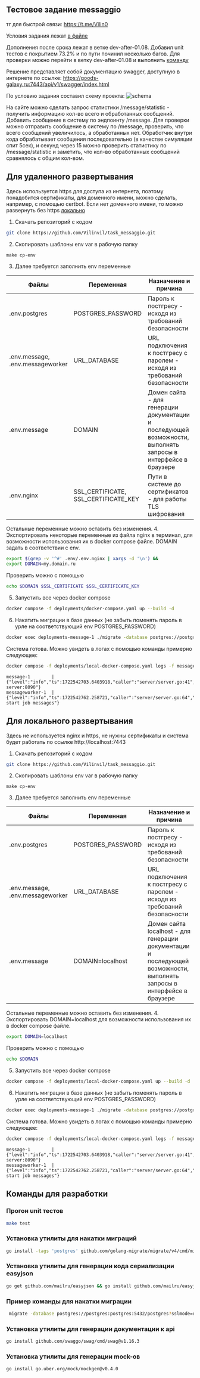 ## Тестовое задание messaggio 

тг для быстрой связи: https://t.me/Vilin0

Условия задания лежат [в файле](task.md)

Дополнения после срока лежат в ветке dev-after-01.08. Добавил unit тестов с покрытием 73.2% и по пути починил несколько
багов. Для проверки можно перейти в ветку dev-after-01.08 и выполнить [команду](#прогон-unit-тестов) 

Решение представляет собой документацию swagger, доступную в интернете по ссылке:
https://goods-galaxy.ru:7443/api/v1/swagger/index.html

По условию задания составил схему проекта:
![schema](img/schema.png)

На сайте можно сделать запрос статистики /message/statistic - получить информацию кол-во 
всего и обработанных сообщений. Добавить сообщение в систему по эндпоинту /message.
Для проверки можно отправить сообщение в систему по /message, проверить, что всего сообщений
увеличилось, а обработанных нет. Обработчик внутри кода обрабатывает сообщения последовательно
(в качестве симуляции спит 5сек), и секунд через 15 можно проверить статистику по /message/statistic и заметить, 
что кол-во обработанных сообщений сравнялось с общим кол-вом.

## Для удаленного развертывания 
Здесь используется https для доступа из интернета, поэтому понадобится сертификаты, для 
доменного имени, можно сделать, например, с помощью certbot. Если нет доменного имени,
то можно развернуть без https [локально](#для-локального-развертывания)

1. Скачать репозиторий с кодом
```bash
git clone https://github.com/Vilinvil/task_messaggio.git
```
2. Скопировать шаблоны env var в рабочую папку
```shell
make cp-env
```
3. Далее требуется заполнить env переменные 

| Файлы                            | Переменная                           | Назначение и причина                                                                                          |
|----------------------------------|--------------------------------------|---------------------------------------------------------------------------------------------------------------|
| .env.postgres                    | POSTGRES_PASSWORD                    | Пароль к постгресу - исходя из требований безопасности                                                        |
| .env.message, .env.messageworker | URL_DATABASE                         | URL подключения к постгресу с паролем - исходя из требований безопасности                                     |
| .env.message                     | DOMAIN                               | Домен сайта - для генерации документации и последующей возможности, выполнять запросы в интерфейсе в браузере |
| .env.nginx                       | SSL_CERTIFICATE, SSL_CERTIFICATE_KEY | Пути в системе до сертификатов - для работы TLS шифрования                                                    |

Остальные переменные можно оставить без изменения.
4. Экспортировать некоторые переменные из файла nginx в терминал, для возможности
использования их в docker compose файле. DOMAIN задать в соответствии с env.
```bash
export $(grep -v '^#' .env/.env.nginx | xargs -d '\n') &&
export DOMAIN=my.domain.ru
```

Проверить можно с помощью 
```bash
echo $DOMAIN $SSL_CERTIFICATE $SSL_CERTIFICATE_KEY
```

5. Запустить все через docker compose 
```bash
docker compose -f deployments/docker-compose.yaml up --build -d 
```
6. Накатить миграции в базе данных (не забыть поменять пароль в урле
на соответствующий env POSTGRES_PASSWORD)
```bash
docker exec deployments-message-1 ./migrate -database postgres://postgres:PasswordNeedChange@postgres:5432/postgres?sslmode=disable -path migrations up
```

Система готова. Можно увидеть в логах с помощью команды примерно следующее:
```bash
docker compose -f deployments/local-docker-compose.yaml logs -f message messageworker
```

```
message-1        | {"level":"info","ts":1722542703.6403918,"caller":"server/server.go:41","msg":"Start server:8090"}
messageworker-1  | {"level":"info","ts":1722542762.258721,"caller":"server/server.go:64","msg":"ServerWorker start job messages"}
```

## Для локального развертывания
Здесь не используется nginx и https, не нужны сертификаты и система будет работать
по ссылке http://localhost:7443

1. Скачать репозиторий с кодом
```bash
git clone https://github.com/Vilinvil/task_messaggio.git
```
2. Скопировать шаблоны env var в рабочую папку
```shell
make cp-env
```
3. Далее требуется заполнить env переменные

| Файлы                            | Переменная        | Назначение и причина                                                                                                    |
|----------------------------------|-------------------|-------------------------------------------------------------------------------------------------------------------------|
| .env.postgres                    | POSTGRES_PASSWORD | Пароль к постгресу - исходя из требований безопасности                                                                  |
| .env.message, .env.messageworker | URL_DATABASE      | URL подключения к постгресу с паролем - исходя из требований безопасности                                               |
| .env.message                     | DOMAIN=localhost  | Домен сайта localhost - для генерации документации и последующей возможности, выполнять запросы в интерфейсе в браузере |

Остальные переменные можно оставить без изменения.
4. Экспортировать DOMAIN=localhost для возможности
   использования их в docker compose файле. 
```bash
export DOMAIN=localhost
```

Проверить можно с помощью
```bash
echo $DOMAIN
```

5. Запустить все через docker compose
```bash
docker compose -f deployments/local-docker-compose.yaml up --build -d 
```
6. Накатить миграции в базе данных (не забыть поменять пароль в урле
   на соответствующий env POSTGRES_PASSWORD)
```bash
docker exec deployments-message-1 ./migrate -database postgres://postgres:PasswordNeedChange@postgres:5432/postgres?sslmode=disable -path migrations up
```

Система готова. Можно увидеть в логах с помощью команды примерно следующее:
```bash
docker compose -f deployments/local-docker-compose.yaml logs -f message messageworker
```

```
message-1        | {"level":"info","ts":1722542703.6403918,"caller":"server/server.go:41","msg":"Start server:8090"}
messageworker-1  | {"level":"info","ts":1722542762.258721,"caller":"server/server.go:64","msg":"ServerWorker start job messages"}
```

## Команды для разработки

### Прогон unit тестов
```bash
make test
```

### Установка утилиты для накатки миграций
```bash
go install -tags 'postgres' github.com/golang-migrate/migrate/v4/cmd/migrate@v4.17.1
```

### Установка утилиты для генерации кода сериализации easyjson
```bash
go get github.com/mailru/easyjson && go install github.com/mailru/easyjson/...@v0.7.7
```

### Пример команды для накатки миграции
```bash
 migrate -database postgres://postgres:postgres:5432/postgres?sslmode=disable -path migrations/ up
```

### Установка утилиты для генерации документации к api
```bash
go install github.com/swaggo/swag/cmd/swag@v1.16.3
```

### Установка утилиты для генерации mock-ов 
```bash
go install go.uber.org/mock/mockgen@v0.4.0
```
